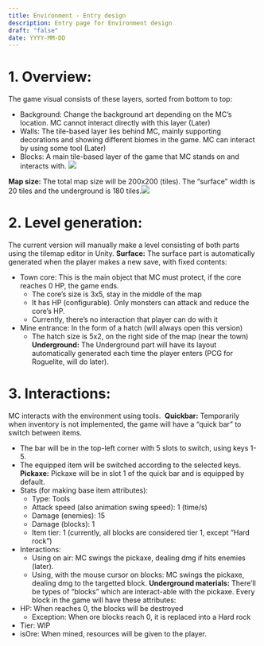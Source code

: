 ```yaml
---
title: Environment - Entry design
description: Entry page for Environment design
draft: "false"
date: YYYY-MM-DD
---
```

# 1. Overview:
The game visual consists of these layers, sorted from bottom to top:
- Background: Change the background art depending on the MC’s location. MC cannot interact directly with this layer (Later)
- Walls: The tile-based layer lies behind MC, mainly supporting decorations and showing different biomes in the game. MC can interact by using some tool (Later)
- Blocks: A main tile-based layer of the game that MC stands on and interacts with.
![](https://lh7-rt.googleusercontent.com/docsz/AD_4nXdV1FF9kno4u6rhlSVfNHoceJQAf6isxJw81j0-haFj21fRKjftgGRJJHumlvrJs3jPCGCvCi5FvlnMbb1j0Ux85g--7mhQcjof9S85M7zKVbN_A5JIOneWXKpyS4mlHErI3lq5-g?key=agnXhTnd2Pw57Ikzf0bBJrqo)

**Map size:** The total map size will be 200x200 (tiles). The “surface” width is 20 tiles and the underground is 180 tiles.![](https://lh7-rt.googleusercontent.com/docsz/AD_4nXdoFHZm4UgNB7fkbxPnl1ee9oYeZjYuT7Fdy3fakNNeLeBvTPrXuEyqXU-w7yu0BICQ9SIJp50FdW2ustzdkQiNo9GaJm-QbyrU-0jzYIKP6KAClwDCm22TCiikuzOFT3W429YDgQ?key=agnXhTnd2Pw57Ikzf0bBJrqo)

# 2. Level generation:

The current version will manually make a level consisting of both parts using the tilemap editor in Unity.
**Surface:** The surface part is automatically generated when the player makes a new save, with fixed contents:
- Town core: This is the main object that MC must protect, if the core reaches 0 HP, the game ends.
	- The core’s size is 3x5, stay in the middle of the map
	- It has HP (configurable). Only monsters can attack and reduce the core’s HP.
	- Currently, there’s no interaction that player can do with it
- Mine entrance: In the form of a hatch (will always open this version)
	- The hatch size is 5x2, on the right side of the map (near the town)
**Underground:** The Underground part will have its layout automatically generated each time the player enters (PCG for Roguelite, will do later).

# 3. Interactions:
MC interacts with the environment using tools. 
**Quickbar:** Temporarily when inventory is not implemented, the game will have a “quick bar” to switch between items. 
- The bar will be in the top-left corner with 5 slots to switch, using keys 1-5.
- The equipped item will be switched according to the selected keys.
**Pickaxe:** Pickaxe will be in slot 1 of the quick bar and is equipped by default.
- Stats (for making base item attributes): 
	- Type: Tools
	- Attack speed (also animation swing speed): 1 (time/s)
	- Damage (enemies): 15
	- Damage (blocks): 1
	- Item tier: 1 (currently, all blocks are considered tier 1, except “Hard rock”)
- Interactions:
	- Using on air: MC swings the pickaxe, dealing dmg if hits enemies (later).
	- Using, with the mouse cursor on blocks: MC swings the pickaxe, dealing dmg to the targetted block.
**Underground materials:** There’ll be types of “blocks” which are interact-able with the pickaxe. Every block in the game will have these attributes:
- HP: When reaches 0, the blocks will be destroyed
	- Exception: When ore blocks reach 0, it is replaced into a Hard rock
- Tier: WIP
- isOre: When mined, resources will be given to the player.